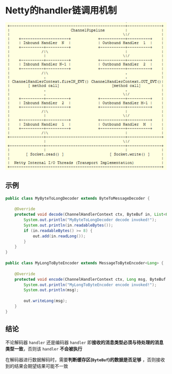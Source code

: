 # Netty的handler链调用机制
![channelpipeline-handler](./assets/channelpipeline-handler.png)

## 示例
```java
public class MyByteToLongDecoder extends ByteToMessageDecoder {

    @Override
    protected void decode(ChannelHandlerContext ctx, ByteBuf in, List<Object> out) throws Exception {
        System.out.println("MyByteToLongDecoder decode invoked!");
    	System.out.println(in.readableBytes());
        if (in.readableBytes() >= 8) {
            out.add(in.readLong());
        }
    }
}

public class MyLongToByteEncoder extends MessageToByteEncoder<Long> {

    @Override
    protected void encode(ChannelHandlerContext ctx, Long msg, ByteBuf out) throws Exception {
        System.out.println("MyLongToByteEncoder encode invoked!");
        System.out.println(msg);

        out.writeLong(msg);
    }
}
```

## 结论
不论解码器 `handler` 还是编码器 `handler` 即**接收的消息类型必须与待处理的消息类型一致**，否则该 `handler` **不会被执行**

在解码器进行数据解码时，需要**判断缓存区(`ByteBuf`)的数据是否足够** ，否则接收到的结果会期望结果可能不一致
